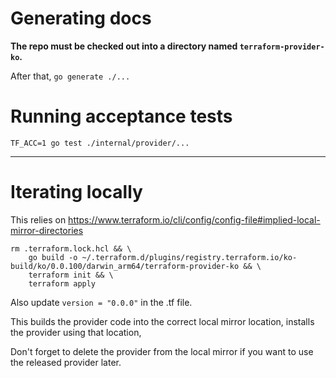 # Generating docs

**The repo must be checked out into a directory named `terraform-provider-ko`.**

After that, `go generate ./...`

# Running acceptance tests

```
TF_ACC=1 go test ./internal/provider/...
```

---

# Iterating locally

This relies on https://www.terraform.io/cli/config/config-file#implied-local-mirror-directories

```
rm .terraform.lock.hcl && \
    go build -o ~/.terraform.d/plugins/registry.terraform.io/ko-build/ko/0.0.100/darwin_arm64/terraform-provider-ko && \
    terraform init && \
    terraform apply
```

Also update `version = "0.0.0"` in the .tf file.

This builds the provider code into the correct local mirror location, installs the provider using that location,

Don't forget to delete the provider from the local mirror if you want to use the released provider later.
